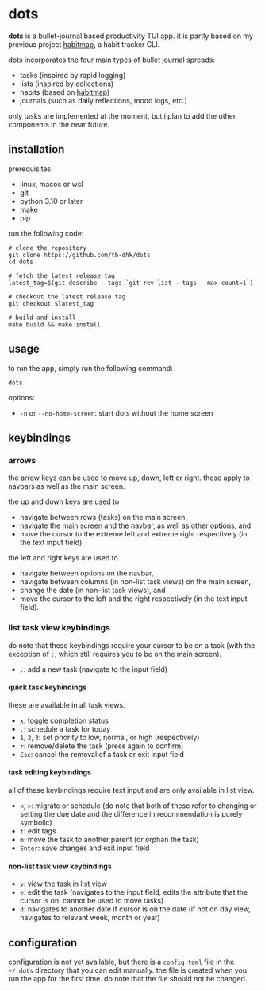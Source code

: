# dots
**dots** is a bullet-journal based productivity TUI app. it is partly based on my previous project [habitmap](https://github.com/tb-dhk/habitmap), a habit tracker CLI.

dots incorporates the four main types of bullet journal spreads:
- tasks (inspired by rapid logging)
- lists (inspired by collections)
- habits (based on [habitmap](https://github.com/tb-dhk/habitmap))
- journals (such as daily reflections, mood logs, etc.)

only tasks are implemented at the moment, but i plan to add the other components in the near future.

## installation

prerequisites:
- linux, macos or wsl
- git
- python 3.10 or later
- make
- pip

run the following code:
```
# clone the repository
git clone https://github.com/tb-dhk/dots
cd dots

# fetch the latest release tag
latest_tag=$(git describe --tags `git rev-list --tags --max-count=1`)

# checkout the latest release tag
git checkout $latest_tag

# build and install
make build && make install
```

## usage
to run the app, simply run the following command:

```
dots
```
options:
- `-n` or `--no-home-screen`: start dots without the home screen

## keybindings

### arrows 
the arrow keys can be used to move up, down, left or right. these apply to navbars as well as the main screen.

the up and down keys are used to
- navigate between rows (tasks) on the main screen, 
- navigate the main screen and the navbar, as well as other options, and
- move the cursor to the extreme left and extreme right respectively (in the text input field).

the left and right keys are used to 
- navigate between options on the navbar,
- navigate between columns (in non-list task views) on the main screen,
- change the date (in non-list task views), and
- move the cursor to the left and the right respectively (in the text input field).

### list task view keybindings
do note that these keybindings require your cursor to be on a task (with the exception of `:`, which still requires you to be on the main screen).
- `:`: add a new task (navigate to the input field)

#### quick task keybindings
these are available in all task views.
- `x`: toggle completion status
- `.`: schedule a task for today
- `1`, `2`, `3`: set priority to low, normal, or high (respectively)
- `r`: remove/delete the task (press again to confirm)
- `Esc`: cancel the removal of a task or exit input field

#### task editing keybindings
all of these keybindings require text input and are only available in list view.
- `<`, `>`: migrate or schedule (do note that both of these refer to changing or setting the due date and the difference in recommendation is purely symbolic)
- `t`: edit tags
- `m`: move the task to another parent (or orphan the task)
- `Enter`: save changes and exit input field

#### non-list task view keybindings
- `v`: view the task in list view
- `e`: edit the task (navigates to the input field, edits the attribute that the cursor is on. cannot be used to move tasks)
- `d`: navigates to another date if cursor is on the date (if not on day view, navigates to relevant week, month or year)

## configuration
configuration is not yet available, but there is a `config.toml` file in the `~/.dots` directory that you can edit manually. the file is created when you run the app for the first time. do note that the file should not be changed.
